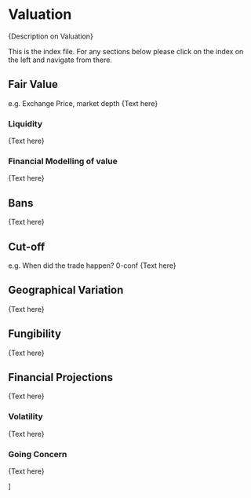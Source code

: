 # Valuation

{Description on Valuation}

This is the index file. For any sections below please click on the index on the left and navigate from there.

## Fair Value
e.g. Exchange Price, market depth
{Text here}

### Liquidity
{Text here}


### Financial Modelling of value
{Text here}



## Bans
{Text here}


## Cut-off
e.g. When did the trade happen? 0-conf
{Text here}



## Geographical Variation
{Text here}


## Fungibility
{Text here}



## Financial Projections
{Text here}

### Volatility
{Text here}


### Going Concern
{Text here}


]